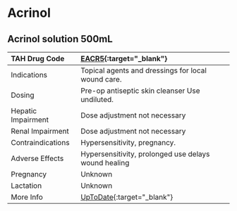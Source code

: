 # Acrinol

## Acrinol solution 500mL

| TAH Drug Code      | [EACR5](https://www.tahsda.org.tw/drugs/hissearch.php?drug_code=EACR5){:target="_blank"}   |
|:-------------------|:-------------------------------------------------------------------------------------------|
| Indications        | Topical agents and dressings for local wound care.                                         |
| Dosing             | Pre-op antiseptic skin cleanser Use undiluted.                                             |
| Hepatic Impairment | Dose adjustment not necessary                                                              |
| Renal Impairment   | Dose adjustment not necessary                                                              |
| Contraindications  | Hypersensitivity, pregnancy.                                                               |
| Adverse Effects    | Hypersensitivity, prolonged use delays wound healing                                       |
| Pregnancy          | Unknown                                                                                    |
| Lactation          | Unknown                                                                                    |
| More Info          | [UpToDate](https://www.uptodate.com/contents/acrinol-drug-information){:target="_blank"}   |

